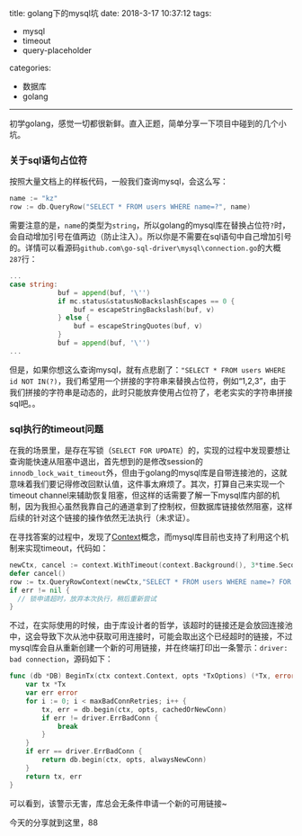 title: golang下的mysql坑
date: 2018-3-17 10:37:12
tags:
- mysql
- timeout
- query-placeholder

categories:
- 数据库
- golang
---

初学golang，感觉一切都很新鲜。直入正题，简单分享一下项目中碰到的几个小坑。

### 关于sql语句占位符

按照大量文档上的样板代码，一般我们查询mysql，会这么写：

```go
name := "kz"
row := db.QueryRow("SELECT * FROM users WHERE name=?", name)
```

需要注意的是，`name`的类型为`string`，所以golang的mysql库在替换占位符`?`时，会自动增加引号在值两边（防止注入）。所以你是不需要在sql语句中自己增加引号的。详情可以看源码`github.com\go-sql-driver\mysql\connection.go`的大概`287`行：

```go
...
case string:
			buf = append(buf, '\'')
			if mc.status&statusNoBackslashEscapes == 0 {
				buf = escapeStringBackslash(buf, v)
			} else {
				buf = escapeStringQuotes(buf, v)
			}
			buf = append(buf, '\'')
...
```

但是，如果你想这么查询mysql，就有点悲剧了：`"SELECT * FROM users WHERE id NOT IN(?)`，我们希望用一个拼接的字符串来替换占位符，例如“1,2,3”，由于我们拼接的字符串是动态的，此时只能放弃使用占位符了，老老实实的字符串拼接sql吧。。


### sql执行的timeout问题

在我的场景里，是存在写锁（`SELECT FOR UPDATE`）的，实现的过程中发现要想让查询能快速从阻塞中退出，首先想到的是修改session的`innodb_lock_wait_timeout`外，但由于golang的mysql库是自带连接池的，这就意味着我们要记得修改回默认值，这件事太麻烦了。其次，打算自己来实现一个timeout channel来辅助恢复阻塞，但这样的话需要了解一下mysql库内部的机制，因为我担心虽然我靠自己的通道拿到了控制权，但数据库链接依然阻塞，这样后续的针对这个链接的操作依然无法执行（未求证）。

在寻找答案的过程中，发现了[Context](https://segmentfault.com/a/1190000006744213)概念，而mysql库目前也支持了利用这个机制来实现timeout，代码如：
```go
newCtx, cancel := context.WithTimeout(context.Background(), 3*time.Second)
defer cancel()
row := tx.QueryRowContext(newCtx,"SELECT * FROM users WHERE name=? FOR UPDATE", "kz")
if err != nil {
  // 锁申请超时，放弃本次执行，稍后重新尝试
}
```

不过，在实际使用的时候，由于库设计者的哲学，该超时的链接还是会放回连接池中，这会导致下次从池中获取可用连接时，可能会取出这个已经超时的链接，不过mysql库会自从重新创建一个新的可用链接，并在终端打印出一条警示：`driver: bad connection`，源码如下：
```go
func (db *DB) BeginTx(ctx context.Context, opts *TxOptions) (*Tx, error) {
	var tx *Tx
	var err error
	for i := 0; i < maxBadConnRetries; i++ {
		tx, err = db.begin(ctx, opts, cachedOrNewConn)
		if err != driver.ErrBadConn {
			break
		}
	}
	if err == driver.ErrBadConn {
		return db.begin(ctx, opts, alwaysNewConn)
	}
	return tx, err
}
```
可以看到，该警示无害，库总会无条件申请一个新的可用链接~


今天的分享就到这里，88
